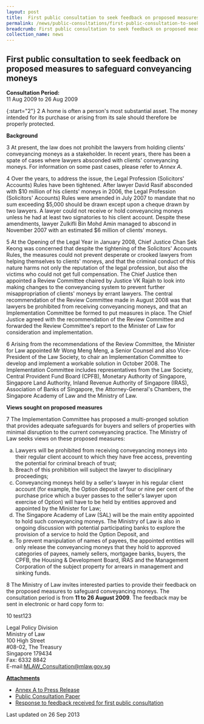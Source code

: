 ```yaml
---
layout: post
title:  First public consultation to seek feedback on proposed measures to safeguard conveyancing moneys
permalink: /news/public-consultations/first-public-consultation-to-seek-feedback-on-proposed-measures-to-safeguard-conveyancing-moneys/
breadcrumb: First public consultation to seek feedback on proposed measures to safeguard conveyancing moneys
collection_name: news
---
```


First public consultation to seek feedback on proposed measures to safeguard conveyancing moneys
---

**Consultation Period:**  
11 Aug 2009 to 26 Aug 2009

{:start="2"}
2 A home is often a person's most substantial asset. The money intended for its purchase or arising from its sale should therefore be properly protected.

**Background**

3  At present, the law does not prohibit the lawyers from holding clients' conveyancing moneys as a stakeholder. In recent years, there has been a spate of cases where lawyers absconded with clients' conveyancing moneys. For information on some past cases, please refer to <i>Annex A</i>.

4 Over the years, to address the issue, the Legal Profession (Solicitors' Accounts) Rules have been tightened. After lawyer David Rasif absconded with $10 million of his clients' moneys in 2006, the Legal Profession (Solicitors' Accounts) Rules were amended in July 2007 to mandate that no sum exceeding $5,000 should be drawn except upon a cheque drawn by two lawyers. A lawyer could not receive or hold conveyancing moneys unless he had at least two signatories to his client account. Despite these amendments, lawyer Zulkifli Bin Mohd Amin managed to abscond in November 2007 with an estimated $6 million of clients' moneys.

5 At the Opening of the Legal Year in January 2008, Chief Justice Chan Sek Keong was concerned that despite the tightening of the Solicitors' Accounts Rules, the measures could not prevent desperate or crooked lawyers from helping themselves to clients' moneys, and that the criminal conduct of this nature harms not only the reputation of the legal profession, but also the victims who could not get full compensation. The Chief Justice then appointed a Review Committee chaired by Justice VK Rajah to look into making changes to the conveyancing system to prevent further misappropriation of clients' moneys by errant lawyers. The central recommendation of the Review Committee made in August 2008 was that lawyers be prohibited from receiving conveyancing moneys, and that an Implementation Committee be formed to put measures in place. The Chief Justice agreed with the recommendation of the Review Committee and forwarded the Review Committee's report to the Minister of Law for consideration and implementation.

6 Arising from the recommendations of the Review Committee, the Minister for Law appointed Mr Wong Meng Meng, a Senior Counsel and also Vice-President of the Law Society, to chair an Implementation Committee to develop and implement a workable solution in October 2008. The Implementation Committee includes representatives from the Law Society, Central Provident Fund Board (CPFB), Monetary Authority of Singapore, Singapore Land Authority, Inland Revenue Authority of Singapore (IRAS), Association of Banks of Singapore, the Attorney-General's Chambers, the Singapore Academy of Law and the Ministry of Law.

**Views sought on proposed measures**

7 The Implementation Committee has proposed a multi-pronged solution that provides adequate safeguards for buyers and sellers of properties with minimal disruption to the current conveyancing practice. The Ministry of Law seeks views on these proposed measures:

<ol style="list-style-type: lower-alpha">
<li>Lawyers will be prohibited from receiving conveyancing moneys into their regular client account to which they have free access, preventing the potential for criminal breach of trust;</li>
<li>Breach of this prohibition will subject the lawyer to disciplinary proceedings;</li>
<li>Conveyancing moneys held by a seller's lawyer in his regular client account (for example, the Option deposit of four or nine per cent of the purchase price which a buyer passes to the seller's lawyer upon exercise of Option) will have to be held by entities approved and appointed by the Minister for Law;</li>
<li>The Singapore Academy of Law (SAL) will be the main entity appointed to hold such conveyancing moneys. The Ministry of Law is also in ongoing discussion with potential participating banks to explore the provision of a service to hold the Option Deposit, and</li>
<li>To prevent manipulation of names of payees, the appointed entities will only release the conveyancing moneys that they hold to approved categories of payees, namely sellers, mortgagee banks, buyers, the CPFB, the Housing & Development Board, IRAS and the Management Corporation of the subject property for arrears in management and sinking funds.</li>
</ol>

8 The Ministry of Law invites interested parties to provide their feedback on the proposed measures to safeguard conveyancing moneys. The consultation period is from **11 to 26 August 2009**. The feedback may be sent in electronic or hard copy form to:

10 test123
<p class="address-centered">
  Legal Policy Division<br>
  Ministry of Law<br>
  100 High Street<br>
  #08-02, The Treasury<br>
  Singapore 179434<br>
  Fax: 6332 8842<br>
  E-mail:<a href="mailto:MLAW_Consultation@mlaw.gov.sg">MLAW_Consultation@mlaw.gov.sg</a>
</p>

<b><u>Attachments</u></b>

* [Annex A to Press Release](/files/linkclick7efa.pdf/)  
* [Public Consultation Paper](/files/linkclick6a10.pdf/)  
* [Response to feedback received for first public consultation](/files/linkclick73ae.pdf/)

<p class="right-side-updated">Last updated on 26 Sep 2013</p>
